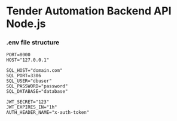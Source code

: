 # Tender Automation Backend API Node.js


### .env file structure

```
PORT=8000
HOST="127.0.0.1"

SQL_HOST="domain.com"
SQL_PORT=3306
SQL_USER="dbuser"
SQL_PASSWORD="password"
SQL_DATABASE="database"

JWT_SECRET="123"
JWT_EXPIRES_IN="1h"
AUTH_HEADER_NAME="x-auth-token"


```
